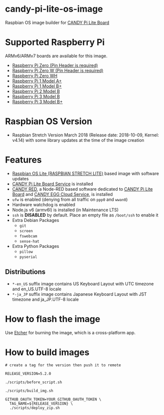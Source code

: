 candy-pi-lite-os-image
===

Raspbian OS image builder for [CANDY Pi Lite Board](https://translate.google.com/translate?sl=auto&tl=en&js=y&prev=_t&hl=en&ie=UTF-8&u=https%3A%2F%2Fwww.candy-line.io%2F製品一覧%2Fcandy-pi-lite%2F&edit-text=&act=url)

# Supported Raspberry Pi

ARMv6/ARMv7 boards are available for this image.

- [Raspberry Pi Zero (Pin Header is required)](https://www.raspberrypi.org/products/raspberry-pi-zero/)
- [Raspberry Pi Zero W (Pin Header is required)](https://www.raspberrypi.org/products/raspberry-pi-zero/)
- [Raspberry Pi Zero WH](https://www.raspberrypi.org/blog/zero-wh/)
- [Raspberry Pi 1 Model A+](https://www.raspberrypi.org/products/raspberry-pi-1-model/)
- [Raspberry Pi 1 Model B+](https://www.raspberrypi.org/products/raspberry-pi-1-model-b/)
- [Raspberry Pi 2 Model B](https://www.raspberrypi.org/products/raspberry-pi-2-model-b/)
- [Raspberry Pi 3 Model B](https://www.raspberrypi.org/products/raspberry-pi-3-model-b/)
- [Raspberry Pi 3 Model B+](https://www.raspberrypi.org/products/raspberry-pi-3-model-b-plus/)

# Raspbian OS Version

- Raspbian Stretch Version March 2018 (Release date: 2018-10-09, Kernel: v4.14) with some library updates at the time of the image creation

# Features

- [Raspbian OS Lite (RASPBIAN STRETCH LITE)](https://www.raspberrypi.org/downloads/raspbian/) based image with software updates
- [CANDY Pi Lite Board Service](https://github.com/CANDY-LINE/candy-pi-lite-service) is installed
- [CANDY RED](https://github.com/CANDY-LINE/candy-red), a Node-RED based software dedicated to [CANDY Pi Lite Board](https://translate.google.com/translate?sl=auto&tl=en&js=y&prev=_t&hl=en&ie=UTF-8&u=https%3A%2F%2Fwww.candy-line.io%2F製品一覧%2Fcandy-pi-lite%2F&edit-text=&act=url) and [CANDY EGG Cloud Service](https://translate.google.com/translate?hl=en&sl=ja&tl=en&u=https%3A%2F%2Fwww.candy-line.io%2F製品一覧%2Fcandy-red-egg%2F), is installed
- `ufw` is enabled (denying from all traffic on `ppp0` and `wwan0`)
- Hardware watchdog is enabled
- Node.js v6 (armv6l) is installed (in Maintenance LTS)
- `ssh` is **DISABLED** by default. Place an empty file as `/boot/ssh` to enable it
- Extra Debian Packages
  - `git`
  - `screen`
  - `fswebcam`
  - `sense-hat`
- Extra Python Packages
  - `pillow`
  - `pyserial`

## Distributions

- `*-en_US` suffix image contains US Keyboard Layout with UTC timezone and en_US.UTF-8 locale
- `*-ja_JP` suffix image contains Japanese Keyboard Layout with JST timezone and ja_JP.UTF-8 locale

# How to flash the image

Use [Etcher](https://etcher.io) for burning the image, which is a cross-platform app.

# How to build images

```
# create a tag for the version then push it to remote

RELEASE_VERSION=5.2.0

./scripts/before_script.sh

./scripts/build_img.sh

GITHUB_OAUTH_TOKEN=YOUR_GITHUB_OAUTH_TOKEN \
  TAG_NAME=${RELEASE_VERSION} \
  ./scripts/deploy_zip.sh
```
